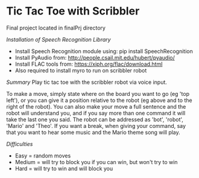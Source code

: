 Tic Tac Toe with Scribbler
=========

Final project located in finalPrj directory

*Installation of Speech Recognition Library*
- Install Speech Recognition module using:
    pip install SpeechRecognition
- Install PyAudio from: http://people.csail.mit.edu/hubert/pyaudio/
- Install FLAC tools from: https://xiph.org/flac/download.html
- Also required to install myro to run on scribbler robot

*Summary*
Play tic tac toe with the scribbler robot via voice input.

To make a move, simply state where on the board you want to go (eg 'top left'), or you can give it a position relative to the robot (eg above and to the right of the robot). You can also make your move a full sentence and the robot will understand you, and if you say more than one command it will take the last one you said. The robot can be addressed as 'bot', 'robot', 'Mario' and 'Theo'. If you want a break, when giving your command, say that you want to hear some music and the Mario theme song will play.

*Difficulties*
- Easy = random moves
- Medium = will try to block you if you can win, but won't try to win
- Hard = will try to win and will block you

